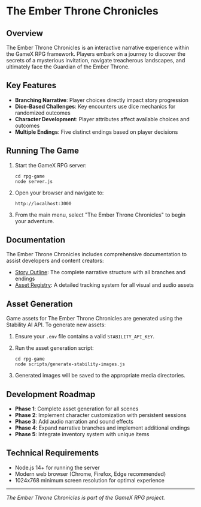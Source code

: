 # The Ember Throne Chronicles

## Overview

The Ember Throne Chronicles is an interactive narrative experience within the GameX RPG framework. Players embark on a journey to discover the secrets of a mysterious invitation, navigate treacherous landscapes, and ultimately face the Guardian of the Ember Throne.

## Key Features

- **Branching Narrative**: Player choices directly impact story progression
- **Dice-Based Challenges**: Key encounters use dice mechanics for randomized outcomes
- **Character Development**: Player attributes affect available choices and outcomes
- **Multiple Endings**: Five distinct endings based on player decisions

## Running The Game

1. Start the GameX RPG server:
   ```
   cd rpg-game
   node server.js
   ```

2. Open your browser and navigate to:
   ```
   http://localhost:3000
   ```

3. From the main menu, select "The Ember Throne Chronicles" to begin your adventure.

## Documentation

The Ember Throne Chronicles includes comprehensive documentation to assist developers and content creators:

- [Story Outline](story-outline.md): The complete narrative structure with all branches and endings
- [Asset Registry](ember-throne-asset-registry.md): A detailed tracking system for all visual and audio assets

## Asset Generation

Game assets for The Ember Throne Chronicles are generated using the Stability AI API. To generate new assets:

1. Ensure your `.env` file contains a valid `STABILITY_API_KEY`.
2. Run the asset generation script:
   ```
   cd rpg-game
   node scripts/generate-stability-images.js
   ```

3. Generated images will be saved to the appropriate media directories.

## Development Roadmap

- **Phase 1**: Complete asset generation for all scenes
- **Phase 2**: Implement character customization with persistent sessions
- **Phase 3**: Add audio narration and sound effects
- **Phase 4**: Expand narrative branches and implement additional endings
- **Phase 5**: Integrate inventory system with unique items

## Technical Requirements

- Node.js 14+ for running the server
- Modern web browser (Chrome, Firefox, Edge recommended)
- 1024x768 minimum screen resolution for optimal experience

---

*The Ember Throne Chronicles is part of the GameX RPG project.* 